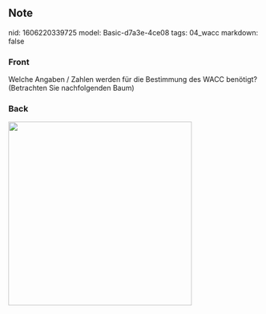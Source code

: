 ## Note
nid: 1606220339725
model: Basic-d7a3e-4ce08
tags: 04_wacc
markdown: false

### Front
<p>Welche Angaben / Zahlen werden für die Bestimmung des WACC
benötigt? (Betrachten Sie nachfolgenden Baum)

### Back
<p><img src="1EfRCvbUiY9wWacQt1m5.png" style="width: 366px;">

